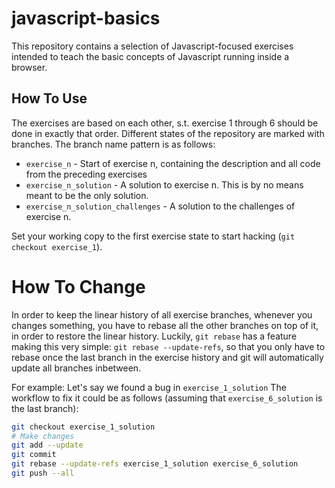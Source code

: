 # javascript-basics
This repository contains a selection of Javascript-focused exercises intended to teach the basic concepts of Javascript running inside a browser.
## How To Use
The exercises are based on each other, s.t. exercise 1 through 6 should be done in exactly that order.
Different states of the repository are marked with branches. The branch name pattern is as follows:
- `exercise_n` - Start of exercise n, containing the description and all code from the preceding exercises
- `exercise_n_solution` - A solution to exercise n. This is by no means meant to be the only solution.
- `exercise_n_solution_challenges` - A solution to the challenges of exercise n.

Set your working copy to the first exercise state to start hacking (`git checkout exercise_1`).

# How To Change
In order to keep the linear history of all exercise branches, whenever you changes something, you have to rebase all the other branches on top of it, in order to restore the linear history. 
Luckily, `git rebase` has a feature making this very simple: `git rebase --update-refs`, so that you only have to rebase once the last branch in the exercise history and git will automatically update all branches inbetween.

For example: Let's say we found a bug in `exercise_1_solution`
The workflow to fix it could be as follows (assuming that `exercise_6_solution` is the last branch):
```sh
git checkout exercise_1_solution
# Make changes
git add --update
git commit
git rebase --update-refs exercise_1_solution exercise_6_solution
git push --all
```